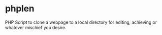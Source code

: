 # phplen
PHP Script to clone a webpage to a local directory for editing, achieving or whatever mischief you desire.
